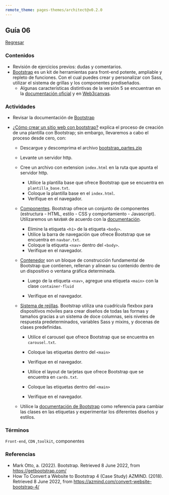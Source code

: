 ```yaml
---
remote_theme: pages-themes/architect@v0.2.0
---
```


## Guía 06

[Regresar](/DAWM/)

### Contenidos

* Revisión de ejercicios previos: dudas y comentarios.
* [Bootstrap](https://getbootstrap.com/) es un kit de herramientas para front-end potente, ampliable y repleto de funciones. Con el cual puedes crear y personalizar con Sass, utilizar el sistema de grillas y los componentes prediseñados.
	- Algunas características distintivas de la versión 5 se encuentran en la [documentación oficial](https://getbootstrap.com/docs/5.0/migration/) y en [Web3canvas](https://web3canvas.com/convert-bootstrap-4-to-5-migration-guide/).


### Actividades

* Revisar la documentación de [Bootstrap](https://getbootstrap.com/docs/5.2/getting-started/introduction/)
* [¿Cómo crear un sitio web con bootstrap?](https://azmind.com/convert-website-bootstrap-4/) explica el proceso de creación de una plantilla con Bootstrap; sin embargo, llevaremos a cabo el proceso desde cero, con:
	
	- Descargue y descomprima el archivo [bootstrap_partes.zip](../ejercicios/bootstrap_partes.zip)
	- Levante un servidor http.
	- Cree un archivo con extension `index.html` en la ruta que apunta el servidor http. 
		+ Utilice la plantilla base que ofrece Bootstrap que se encuentra en `plantilla_base.txt`. 
		+ Coloque la plantilla base en el `index.html`.
		+ Verifique en el navegador. 

	- [Componentes](https://getbootstrap.com/docs/5.2/components/). Bootstrap ofrece un conjunto de componentes (estructura - HTML, estilo - CSS y comportamiento - Javascript). Utilizaremos un `NAVBAR` de acuerdo con la [documentación](https://getbootstrap.com/docs/5.2/components/navbar/).
		+ Elimine la etiqueta `<h1>` de la etiqueta `<body>`.
		+ Utilice la barra de navegación que ofrece Bootstrap que se encuentra en `navbar.txt`. 
		+ Coloque la etiqueta `<nav>` dentro del `<body>`.
		+ Verifique en el navegador. 

	- [Contenedor](https://getbootstrap.com/docs/5.2/layout/containers/) son un bloque de construcción fundamental de Bootstrap que contienen, rellenan y alinean su contenido dentro de un dispositivo o ventana gráfica determinada.
		+ Luego de la etiqueta `<nav>`, agregue una etiqueta `<main>` con la clase `container-fluid`
			> <main class="container-fluid">
		+ Verifique en el navegador. 

	- [Sistema de rejillas](https://getbootstrap.com/docs/5.2/layout/grid/). Bootstrap utiliza una cuadrícula flexbox para dispositivos móviles para crear diseños de todas las formas y tamaños gracias a un sistema de doce columnas, seis niveles de respuesta predeterminados, variables Sass y mixins, y docenas de clases predefinidas.
		+ Utilice el carousel que ofrece Bootstrap que se encuentra en `carousel.txt`. 
		+ Coloque las etiquetas dentro del `<main>`
		+ Verifique en el navegador. 

		+ Utilice el layout de tarjetas que ofrece Bootstrap que se encuentra en `cards.txt`. 
		+ Coloque las etiquetas dentro del `<main>`
		+ Verifique en el navegador. 


	- Utilice la [documentación de Bootstrap](https://getbootstrap.com/docs/5.2/getting-started/introduction/) como referencia para cambiar las clases en las etiquetas y experimentar los diferentes diseños y estilos. 

### Términos

`Front-end`, `CDN` ,`toolkit`, componentes

### Referencias

* Mark Otto, a. (2022). Bootstrap. Retrieved 8 June 2022, from https://getbootstrap.com/
* How To Convert a Website to Bootstrap 4 (Case Study) AZMIND. (2018). Retrieved 8 June 2022, from https://azmind.com/convert-website-bootstrap-4/
